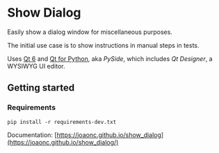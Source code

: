 # Show Dialog
Easily show a dialog window for miscellaneous purposes.

The initial use case is to show instructions in manual steps in tests.

Uses [Qt 6](https://www.qt.io) and [Qt for Python](https://wiki.qt.io/Qt_for_Python), aka _PySide_,
which includes _Qt Designer_, a WYSIWYG UI editor.

## Getting started
### Requirements
```
pip install -r requirements-dev.txt
```

Documentation: [https://joaonc.github.io/show_dialog](https://joaonc.github.io/show_dialog/)
